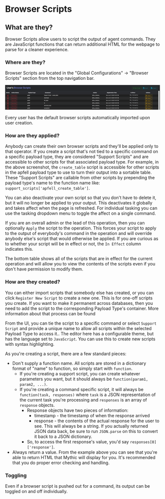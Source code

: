# Browser Scripts

## What are they?

Browser Scripts allow users to script the output of agent commands. They are JavaScript functions that can return additional HTML for the webpage to parse for a cleaner experience.&#x20;

### Where are they?

Browser Scripts are located in the "Global Configurations" -> "Browser Scripts" section from the top navigation bar.

![User's Browser Scripts](<../../.gitbook/assets/Screen Shot 2020-07-13 at 10.06.00 AM.png>)

Every user has the default browser scripts automatically imported upon user creation.

### How are they applied?

Anybody can create their own browser scripts and they'll be applied only to that operator. If you create a script that's not tied to a specific command on a specific payload type, they are considered "Support Scripts" and are accessible to other scripts for that associated payload type. For example, in the above screenshot, the `create_table` script is accessible for other scripts in the apfell payload type to use to turn their output into a sortable table. These "Support Scripts" are callable from other scripts by prepending the payload type's name to the function name like: `support_scripts['apfell_create_table']`.&#x20;

You can also deactivate your own script so that you don't have to delete it, but it will no longer be applied to your output. This deactivates it globally and takes affect when the page is refreshed. For individual tasking you can use the tasking dropdown menu to toggle the affect on a single command.

If you are an overall admin or the lead of this operation, then you can optionally `Apply` the script to the operation. This forces your script to apply to the output of everybody's command in the operation and will override anybody else's script that would otherwise be applied. If you are curious as to whether your script will be in effect or not, the `In Effect` column indicates this.

The bottom table shows all of the scripts that are in effect for the current operation and will allow you to view the contents of the scripts even if you don't have permission to modify them.

### How are they created?

You can either import scripts that somebody else has created, or you can click `Register New Script` to create a new one. This is for one-off scripts you create. If you want to make it permanent across databases, then you need to add the script to the corresponding Payload Type's container. More information about that process can be found&#x20;

From the UI, you can tie the script to a specific command or select `Support Script` and provide a unique name to allow all scripts within the selected Payload Type to access it.. The editor here has a configurable theme, but has the language set to `JavaScript`. You can use this to create new scripts with syntax highlighting.

As you're creating a script, there are a few standard pieces:

* Don't supply a function name. All scripts are stored in a dictionary format of "name" to function, so simply start with `function`.
  * If you're creating a support script, you can create whatever parameters you want, but it should always be `function(param1, param2, ...)`.
  * If you're creating a command specific script, it will always be `function(task, responses)` where `task` is a JSON representation of the current task you're processing and `responses` is an array of `response` objects.
    * Response objects have two pieces of information:&#x20;
      * timestamp - the timestamp of when the response arrived
      * response - the contents of the actual response for the user to see. This will always be a string. If you actually returned JSON data back, be sure to run `JSON.parse` on this to convert it back to a JSON dictionary.
    * So, to access the first response's value, you'd say `responses[0]['response']`.
* Always return a value. From the example above you can see that you're able to return HTML that Mythic will display for you. It's recommended that you do proper error checking and handling.

### Toggling

Even if a browser script is pushed out for a command, its output can be toggled on and off individually.&#x20;
